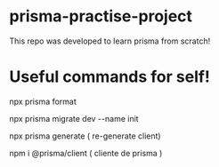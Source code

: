 # prisma-practise-project
This repo was developed to learn prisma from scratch!

# Useful commands for self!
npx prisma format

npx prisma migrate dev --name init

npx prisma generate ( re-generate client)

npm i @prisma/client ( cliente de prisma )


